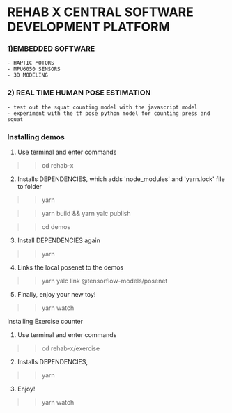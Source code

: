 # REHAB X CENTRAL SOFTWARE DEVELOPMENT PLATFORM 
###  1)EMBEDDED SOFTWARE  
    - HAPTIC MOTORS
    - MPU6050 SENSORS 
    - 3D MODELING
###  2) REAL TIME HUMAN POSE ESTIMATION 
    - test out the squat counting model with the javascript model
    - experiment with the tf pose python model for counting press and squat
  
### Installing demos

1. Use terminal and enter commands

>> cd rehab-x

2. Installs DEPENDENCIES, which adds 'node_modules' and 'yarn.lock' file to folder

>> yarn

>> yarn build && yarn yalc publish

>> cd demos

3. Install DEPENDENCIES again

>> yarn

4. Links the local posenet to the demos

>> yarn yalc link @tensorflow-models/posenet

5. Finally, enjoy your new toy!

>> yarn watch

Installing Exercise counter

1. Use terminal and enter commands

>> cd rehab-x/exercise

2. Installs DEPENDENCIES,

>> yarn

3. Enjoy!

>> yarn watch
